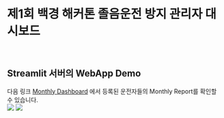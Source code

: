# 제1회 백경 해커톤 졸음운전 방지 관리자 대시보드</span>

<br/>

## Streamlit 서버의 WebApp Demo</span>
다음 링크 [Monthly Dashboard](https://monthly-dashboard-hackerthon-baekkyung.streamlit.app/) 에서 등록된 운전자들의 Monthly Report를 확인할 수 있습니다. 
<br/>
<img src="https://github.com/user-attachments/assets/4787006c-252a-4acc-b301-72a695f5f76c">
<img src="https://github.com/user-attachments/assets/f1c048df-f0a8-4e48-b525-53aa64cb1349">

<br/>

